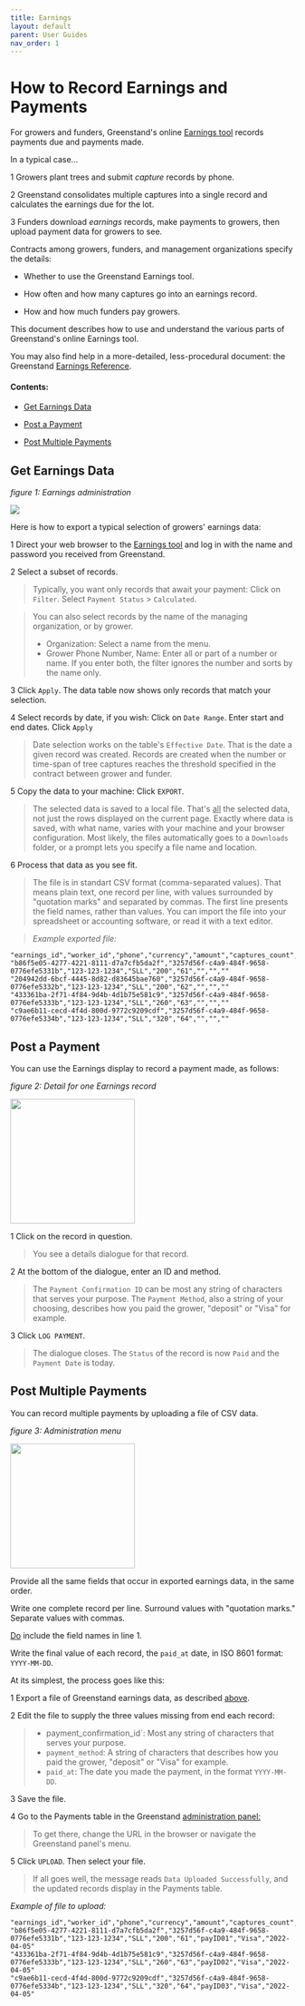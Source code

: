 ```yaml
---
title: Earnings
layout: default
parent: User Guides
nav_order: 1
---
```


How to Record Earnings and Payments
==============================

For growers and funders, Greenstand's online [Earnings tool](https://admin.treetracker.org/earnings) records payments due and payments made.

In a typical case...

1 Growers plant trees and submit *capture* records by phone.

2 Greenstand consolidates multiple captures into a single record and calculates the earnings due for the lot.

3 Funders download *earnings* records, make payments to growers, then upload payment data for growers to see.

Contracts among growers, funders, and management organizations specify the details:

- Whether to use the Greenstand Earnings tool.

- How often and how many captures go into an earnings record.

- How and how much funders pay growers.

This document describes how to use and understand the various parts of Greenstand's online Earnings tool.

You may also find help in a more-detailed, less-procedural document: the Greenstand [Earnings Reference](earningsref.md).

#### Contents:

- [Get Earnings Data](#get-earnings-data)

- [Post a Payment](#post-a-payment)

- [Post Multiple Payments](#post-multiple-payments)

## Get Earnings Data

*figure 1: Earnings administration*

<img src='pix/admin-earns-760.png'/>

Here is how to export a typical selection of growers' earnings data:

1 Direct your web browser to the [Earnings tool](https://admin.treetracker.org/earnings) and log in with the name and password you received from Greenstand.

2 Select a subset of records.
> Typically, you want only records that await your payment: Click on `Filter`. Select `Payment Status` > `Calculated`. 

> You can also select records by the name of the managing organization, or by grower.
> - Organization: Select a name from the menu.
> - Grower Phone Number, Name: Enter all or part of a number or name. If you enter both, the filter ignores the number and sorts by the name only.

3 Click `Apply`. The data table now shows only records that match your selection.

4 Select records by date, if you wish: Click on `Date Range`. Enter start and end dates. Click `Apply`
> Date selection works on the table's `Effective Date`. That is the date a given record was created.
> Records are created when the number or time-span of tree captures reaches the threshold specified in the contract between grower and funder.

5 Copy the data to your machine: Click `EXPORT`.
> The selected data is saved to a local file. That's <u>all</u> the selected data, not just the rows displayed on the current page.
> Exactly where data is saved, with what name, varies with your machine and your browser configuration.
> Most likely, the files automatically goes to a `Downloads` folder, or a prompt lets you specify a file name and location.

6 Process that data as you see fit.
> The file is in standart CSV format (comma-separated values). 
> That means plain text, one record per line, with values surrounded by "quotation marks" and separated by commas.
> The first line presents the field names, rather than values.
> You can import the file into your spreadsheet or accounting software, or read it with a text editor.

> *Example exported file:*

```
"earnings_id","worker_id","phone","currency","amount","captures_count","payment_confirmation_id","payment_method","paid_at"
"b86f5e05-4277-4221-8111-d7a7cfb5da2f","3257d56f-c4a9-484f-9658-0776efe5331b","123-123-1234","SLL","200","61","","",""
"204942dd-6bcf-4445-8d82-d83645bae760","3257d56f-c4a9-484f-9658-0776efe5332b","123-123-1234","SLL","200","62","","",""
"433361ba-2f71-4f84-9d4b-4d1b75e581c9","3257d56f-c4a9-484f-9658-0776efe5333b","123-123-1234","SLL","260","63","","",""
"c9ae6b11-cecd-4f4d-800d-9772c9209cdf","3257d56f-c4a9-484f-9658-0776efe5334b","123-123-1234","SLL","320","64","","",""
```

## Post a Payment

You can use the Earnings display to record a payment made, as follows:

*figure 2: Detail for one Earnings record*

<img src='pix/admin-earns-details.png' width='220px'/>

1 Click on the record in question.
> You see a details dialogue for that record.

2 At the bottom of the dialogue, enter an ID and method.
> The `Payment Confirmation ID` can be most any string of characters that serves your purpose.
> The `Payment Method`, also a string of your choosing, describes how you paid the grower, "deposit" or "Visa" for example.

3 Click `LOG PAYMENT`.
> The dialogue closes. The `Status` of the record is now `Paid` and the `Payment Date` is today.

## Post Multiple Payments

You can record multiple payments by uploading a file of CSV data.

*figure 3: Administration menu*

<img src='pix/admin-menu.png' width='220px'/>

Provide all the same fields that occur in exported earnings data, in the same order.  

Write one complete record per line. Surround values with "quotation marks." Separate values with commas.

<ins>Do</ins> include the field names in line 1.

Write the final value of each record, the `paid_at` date, in ISO 8601 format: `YYYY-MM-DD`.

At its simplest, the process goes like this:

1 Export a file of Greenstand earnings data, as described [above](#get-earnings-data).

2 Edit the file to supply the three values missing from end each record: 
> - payment_confirmation_id`: Most any string of characters that serves your purpose.
> - `payment_method`: A string of characters that describes how you paid the grower, "deposit" or "Visa" for example.
> - `paid_at`: The date you made the payment, in the format `YYYY-MM-DD`.

3 Save the file.

4 Go to the Payments table in the Greenstand [administration panel:](https://admin.treetracker.org/payments)
> To get there, change the URL in the browser or navigate the Greenstand panel's menu.

5 Click `UPLOAD`. Then select your file.
> If all goes well, the message reads `Data Uploaded Successfully`, and the updated records display in the Payments table.

*Example of file to upload:*

```
"earnings_id","worker_id","phone","currency","amount","captures_count","payment_confirmation_id","payment_method","paid_at"
"b86f5e05-4277-4221-8111-d7a7cfb5da2f","3257d56f-c4a9-484f-9658-0776efe5331b","123-123-1234","SLL","200","61","payID01","Visa","2022-04-05"
"433361ba-2f71-4f84-9d4b-4d1b75e581c9","3257d56f-c4a9-484f-9658-0776efe5333b","123-123-1234","SLL","260","63","payID02","Visa","2022-04-05"
"c9ae6b11-cecd-4f4d-800d-9772c9209cdf","3257d56f-c4a9-484f-9658-0776efe5334b","123-123-1234","SLL","320","64","payID03","Visa","2022-04-05"
```
